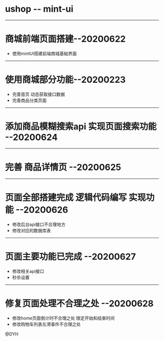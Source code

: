 # ushop -- mint-ui
---
# 商城前端页面搭建--20200622

* 使用mintUI搭建前端商城基础界面

---
# 使用商城部分功能--20200223
* 完善首页 动态获取接口数据
* 完善商品分类页面
---
# 添加商品模糊搜索api 实现页面搜索功能 --20200624
---
# 完善 商品详情页 --20200625
---
# 页面全部搭建完成 逻辑代码编写 实现功能 --20200626
* 修改后台api接口不合理地方
* 修改对应的数据库表
---
# 页面主要功能已完成 --20200627
* 修改相关api接口
* 秒杀设置
---
# 修复页面处理不合理之处 --20200628
* 修改home页面倒计时不合理之处  限定开始和结束时间
* 修改购物车列表左滑事件不合理之处



@DYH
